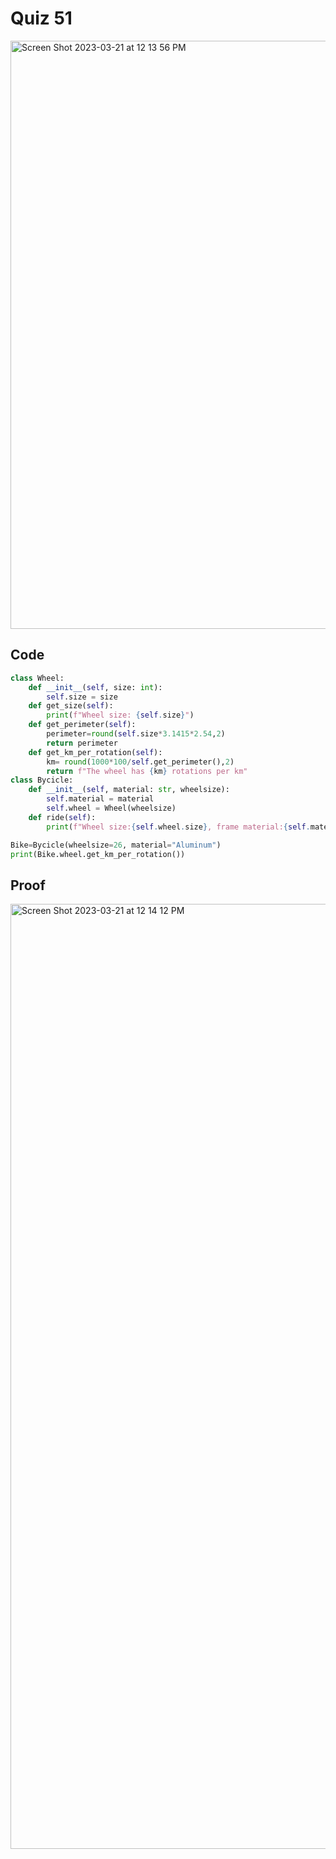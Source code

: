 # Quiz 51
<img width="941" alt="Screen Shot 2023-03-21 at 12 13 56 PM" src="https://user-images.githubusercontent.com/111751273/226515753-e06720ba-9aa6-4770-af51-b755e6d50e27.png">


## Code
```.py
class Wheel:
    def __init__(self, size: int):
        self.size = size
    def get_size(self):
        print(f"Wheel size: {self.size}")
    def get_perimeter(self):
        perimeter=round(self.size*3.1415*2.54,2)
        return perimeter
    def get_km_per_rotation(self):
        km= round(1000*100/self.get_perimeter(),2)
        return f"The wheel has {km} rotations per km"
class Bycicle:
    def __init__(self, material: str, wheelsize):
        self.material = material
        self.wheel = Wheel(wheelsize)
    def ride(self):
        print(f"Wheel size:{self.wheel.size}, frame material:{self.material}")

Bike=Bycicle(wheelsize=26, material="Aluminum")
print(Bike.wheel.get_km_per_rotation())
```

## Proof
<img width="1512" alt="Screen Shot 2023-03-21 at 12 14 12 PM" src="https://user-images.githubusercontent.com/111751273/226515780-9a24b330-fff7-40d3-b25d-846e0b6247fd.png">

